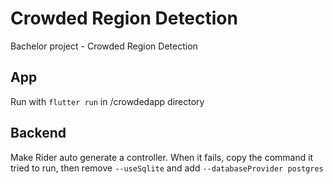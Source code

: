 # Crowded Region Detection
Bachelor project - Crowded Region Detection


## App
Run with `flutter run` in /crowdedapp directory


## Backend



Make Rider auto generate a controller. When it fails, copy the command it tried to run,
then remove `--useSqlite` and add `--databaseProvider postgres`

